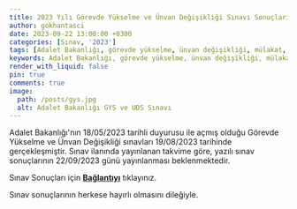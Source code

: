 ```yaml
---
title: 2023 Yılı Görevde Yükselme ve Ünvan Değişikliği Sınavı Sonuçları
author: gokhantasci
date: 2023-09-22 13:00:00 +0300
categories: [Sınav, '2023']
tags: [Adalet Bakanlığı, görevde yükselme, ünvan değişikliği, mülakat, müdür, adliye, adliyeci]
keywords: Adalet Bakanlığı, görevde yükselme, ünvan değişikliği, mülakat, müdür, adliye, adliyeci
render_with_liquid: false
pin: true
comments: true
image:
  path: /posts/gys.jpg
  alt: Adalet Bakanlığı GYS ve UDS Sınavı
---
```


Adalet Bakanlığı'nın 18/05/2023 tarihli duyurusu ile açmış olduğu Görevde Yükselme ve Ünvan Değişikliği sınavları 19/08/2023 tarihinde gerçekleşmiştir.
Sınav ilanında yayınlanan takvime göre, yazılı sınav sonuçlarının 22/09/2023 günü yayınlanması beklenmektedir. 

Sınav Sonuçları için [**Bağlantıyı**](https://#/) tıklayınız.

Sınav sonuçlarının herkese hayırlı olmasını dileğiyle.
